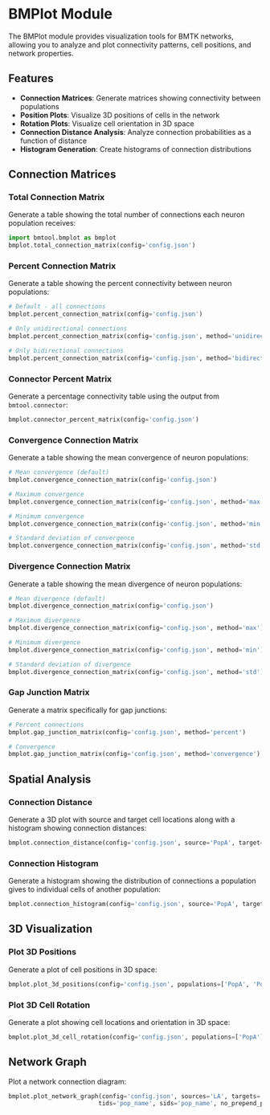# BMPlot Module

The BMPlot module provides visualization tools for BMTK networks, allowing you to analyze and plot connectivity patterns, cell positions, and network properties.

## Features

- **Connection Matrices**: Generate matrices showing connectivity between populations
- **Position Plots**: Visualize 3D positions of cells in the network
- **Rotation Plots**: Visualize cell orientation in 3D space
- **Connection Distance Analysis**: Analyze connection probabilities as a function of distance
- **Histogram Generation**: Create histograms of connection distributions

## Connection Matrices

### Total Connection Matrix

Generate a table showing the total number of connections each neuron population receives:

```python
import bmtool.bmplot as bmplot
bmplot.total_connection_matrix(config='config.json')
```

### Percent Connection Matrix

Generate a table showing the percent connectivity between neuron populations:

```python
# Default - all connections
bmplot.percent_connection_matrix(config='config.json')

# Only unidirectional connections
bmplot.percent_connection_matrix(config='config.json', method='unidirectional')

# Only bidirectional connections
bmplot.percent_connection_matrix(config='config.json', method='bidirectional')
```

### Connector Percent Matrix

Generate a percentage connectivity table using the output from `bmtool.connector`:

```python
bmplot.connector_percent_matrix(config='config.json')
```

### Convergence Connection Matrix

Generate a table showing the mean convergence of neuron populations:

```python
# Mean convergence (default)
bmplot.convergence_connection_matrix(config='config.json')

# Maximum convergence
bmplot.convergence_connection_matrix(config='config.json', method='max')

# Minimum convergence
bmplot.convergence_connection_matrix(config='config.json', method='min')

# Standard deviation of convergence
bmplot.convergence_connection_matrix(config='config.json', method='std')
```

### Divergence Connection Matrix

Generate a table showing the mean divergence of neuron populations:

```python
# Mean divergence (default)
bmplot.divergence_connection_matrix(config='config.json')

# Maximum divergence
bmplot.divergence_connection_matrix(config='config.json', method='max')

# Minimum divergence
bmplot.divergence_connection_matrix(config='config.json', method='min')

# Standard deviation of divergence
bmplot.divergence_connection_matrix(config='config.json', method='std')
```

### Gap Junction Matrix

Generate a matrix specifically for gap junctions:

```python
# Percent connections
bmplot.gap_junction_matrix(config='config.json', method='percent')

# Convergence
bmplot.gap_junction_matrix(config='config.json', method='convergence')
```

## Spatial Analysis

### Connection Distance

Generate a 3D plot with source and target cell locations along with a histogram showing connection distances:

```python
bmplot.connection_distance(config='config.json', source='PopA', target='PopB')
```

### Connection Histogram

Generate a histogram showing the distribution of connections a population gives to individual cells of another population:

```python
bmplot.connection_histogram(config='config.json', source='PopA', target='PopB')
```

## 3D Visualization

### Plot 3D Positions

Generate a plot of cell positions in 3D space:

```python
bmplot.plot_3d_positions(config='config.json', populations=['PopA', 'PopB'])
```

### Plot 3D Cell Rotation

Generate a plot showing cell locations and orientation in 3D space:

```python
bmplot.plot_3d_cell_rotation(config='config.json', populations=['PopA'])
```

## Network Graph

Plot a network connection diagram:

```python
bmplot.plot_network_graph(config='config.json', sources='LA', targets='LA', 
                         tids='pop_name', sids='pop_name', no_prepend_pop=True)
``` 